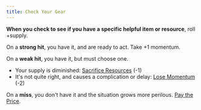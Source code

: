 ```yaml
---
title: Check Your Gear
---
```


**When you check to see if you have a specific helpful item or resource**, roll +supply.

On a **strong hit**, you have it, and are ready to act. Take +1 momentum.

On a **weak hit**, you have it, but must choose one.

- Your supply is diminished: [Sacrifice Resources](/starforged-srd/moves/suffer/sacrifice_resources) (-1)
- It's not quite right, and causes a complication or delay: [Lose Momentum](/starforged-srd/moves/suffer/lose_momentum) (-2)

On a **miss**, you don't have it and the situation grows more perilous. [Pay the Price](/starforged-srd/moves/fate/pay_the_price).
